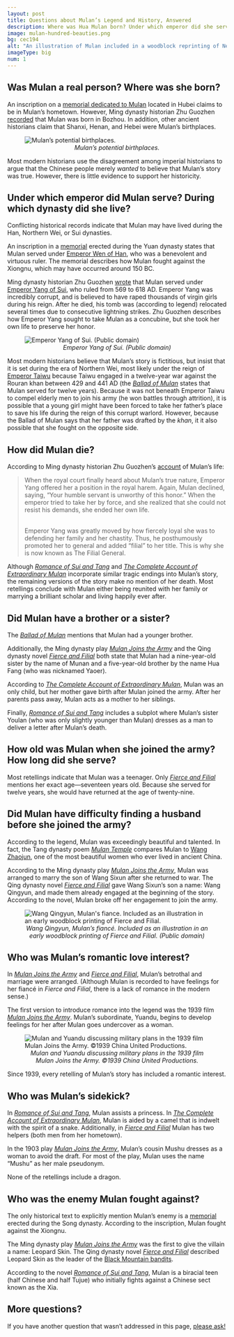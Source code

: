 ```yaml
---
layout: post
title: Questions about Mulan’s Legend and History, Answered
description: Where was Hua Mulan born? Under which emperor did she serve? How did she die? Did she have a brother or a sister? How old was she when she joined the army?
image: mulan-hundred-beauties.png
bg: cec194
alt: "An illustration of Mulan included in a woodblock reprinting of New Poems and Pictures of One Hundred Beauties (c. 1800). The text provides a brief summary of the play <a href='/pages/ming/mulan-joins-the-army-xu-wei'>Mulan Joins the Army</a> and the <a href='/pages/northern-wei/ballad-of-mulan'>Ballad of Mulan</a>."
imageType: big 
num: 1
---
```


<h2>Was Mulan a real person? Where was she born?</h2>

An inscription on a [memorial dedicated to Mulan](/pages/yuan/memorial-filial-general) located in Hubei claims to be in Mulan’s hometown. However, Ming dynasty historian Zhu Guozhen [recorded](/pages/ming/women-generals) that Mulan was born in Bozhou. In addition, other ancient historians claim that Shanxi, Henan, and Hebei were Mulan’s birthplaces.

<figure  class="float right nomove">
<img src="/assets/images/articles/faq/mulan-birthplaces.png" alt="Mulan’s potential birthplaces." />
<figcaption style="text-align: center;"><i>Mulan’s potential birthplaces.</i></figcaption>
</figure>

Most modern historians use the disagreement among imperial historians to argue that the Chinese people merely *wanted* to believe that Mulan’s story was true. However, there is little evidence to support her historicity.

<h2>Under which emperor did Mulan serve? During which dynasty did she live?</h2>

Conflicting historical records indicate that Mulan may have lived during the Han, Northern Wei, or Sui dynasties.

An inscription in a [memorial](/pages/yuan/memorial-filial-general) erected during the Yuan dynasty states that Mulan served under [Emperor Wen of Han](https://en.wikipedia.org/wiki/Emperor_Wen_of_Han), who was a benevolent and virtuous ruler. The memorial describes how Mulan fought against the Xiongnu, which may have occurred around 150 BC.

Ming dynasty historian Zhu Guozhen [wrote](/pages/ming/women-generals) that Mulan served under [Emperor Yang of Sui](https://en.wikipedia.org/wiki/Emperor_Yang_of_Sui), who ruled from 569 to 618 AD. Emperor Yang was incredibly corrupt, and is believed to have raped thousands of virgin girls during his reign. After he died, his tomb was (according to legend) relocated several times due to consecutive lightning strikes. Zhu Guozhen describes how Emperor Yang sought to take Mulan as a concubine, but she took her own life to preserve her honor.

<figure  class="float left">
<img src="/assets/images/articles/faq/emperor-yang-of-sui.jpg" alt="Emperor Yang of Sui. (Public domain)" />
<figcaption style="text-align: center;"><i>Emperor Yang of Sui. (Public domain)</i></figcaption>
</figure>

Most modern historians believe that Mulan’s story is fictitious, but insist that it is set during the era of Northern Wei, most likely under the reign of [Emperor Taiwu](https://en.wikipedia.org/wiki/Emperor_Taiwu_of_Northern_Wei) because Taiwu engaged in a twelve-year war against the Rouran khan between 429 and 441 AD (the *[Ballad of Mulan](/pages/northern-wei/ballad-of-mulan)* states that Mulan served for twelve years). Because it was not beneath Emperor Taiwu to compel elderly men to join his army (he won battles through attrition), it is possible that a young girl might have been forced to take her father’s place to save his life during the reign of this corrupt warlord. However, because the Ballad of Mulan says that her father was drafted by the *khan*, it it also possible that she fought on the opposite side. 

<h2>How did Mulan die?</h2>

According to Ming dynasty historian Zhu Guozhen’s [account](/pages/ming/women-generals) of Mulan’s life:

<blockquote>
When the royal court finally heard about Mulan’s true nature, Emperor Yang offered her a position in the royal harem. Again, Mulan declined, saying, “Your humble servant is unworthy of this honor.” When the emperor tried to take her by force, and she realized that she could not resist his demands, she ended her own life.<br /><br />

Emperor Yang was greatly moved by how fiercely loyal she was to defending her family and her chastity. Thus, he posthumously promoted her to general and added “filial” to her title. This is why she is now known as The Filial General.
</blockquote>

Although *[Romance of Sui and Tang](/pages/qing/romance-of-sui-and-tang)* and *[The Complete Account of Extraordinary Mulan](/pages/qing/complete-account-of-extraordinary-mulan)* incorporate similar tragic endings into Mulan’s story, the remaining versions of the story make no mention of her death. Most retellings conclude with Mulan either being reunited with her family or marrying a brilliant scholar and living happily ever after.


<h2>Did Mulan have a brother or a sister?</h2>

The *[Ballad of Mulan](/pages/northern-wei/ballad-of-mulan)* mentions that Mulan had a younger brother.

Additionally, the Ming dynasty play *[Mulan Joins the Army](/pages/ming/mulan-joins-the-army-xu-wei)* and the Qing dynasty novel *[Fierce and Filial](/pages/qing/fierce-and-filial)* both state that Mulan had a nine-year-old sister by the name of Munan and a five-year-old brother by the name Hua Fang (who was nicknamed Yaoer).

According to *[The Complete Account of Extraordinary Mulan](/pages/qing/complete-account-of-extraordinary-mulan)*, Mulan was an only child, but her mother gave birth after Mulan joined the army. After her parents pass away, Mulan acts as a mother to her siblings.

Finally, *[Romance of Sui and Tang](/pages/qing/romance-of-sui-and-tang)* includes a subplot where Mulan’s sister Youlan (who was only slightly younger than Mulan) dresses as a man to deliver a letter after Mulan’s death.

<h2>How old was Mulan when she joined the army? How long did she serve?</h2>

Most retellings indicate that Mulan was a teenager. Only *[Fierce and Filial](/pages/qing/fierce-and-filial)* mentions her exact age—seventeen years old. Because she served for twelve years, she would have returned at the age of twenty-nine.

<h2>Did Mulan have difficulty finding a husband before she joined the army?</h2>

According to the legend, Mulan was exceedingly beautiful and talented. In fact, the Tang dynasty poem *[Mulan Temple](/pages/tang/mulan-temple-du-mu)* compares Mulan to [Wang Zhaojun](https://www.theepochtimes.com/wang-zhaojun-beauty-of-peace_1069045.html), one of the most beautiful women who ever lived in ancient China.

According to the Ming dynasty play *[Mulan Joins the Army](/pages/ming/mulan-joins-the-army-xu-wei)*, Mulan was arranged to marry the son of Wang Sixun after she returned to war. The Qing dynasty novel *[Fierce and Filial](/pages/qing/fierce-and-filial)* gave Wang Sixun’s son a name: Wang Qingyun, and made them already engaged at the beginning of the story. According to the novel, Mulan broke off her engagement to join the army.

<figure class="float right">
<img src="/assets/images/articles/fiercely-filial/wang-qingyun-hua-mulans-fiance.png" alt="Wang Qingyun, Mulan's fiance. Included as an illustration in an early woodblock printing of Fierce and Filial." />
<figcaption style="text-align: center;"><i>Wang Qingyun, Mulan’s fianc&eacute;. Included as an illustration in an early woodblock printing of Fierce and Filial. (Public domain)</i></figcaption>
</figure>

<h2>Who was Mulan’s romantic love interest?</h2>

In *[Mulan Joins the Army](/pages/ming/mulan-joins-the-army-xu-wei)* and *[Fierce and Filial](/pages/qing/fierce-and-filial)*, Mulan’s betrothal and marriage were arranged. (Although Mulan is recorded to have feelings for her fiancé in *Fierce and Filial*, there is a lack of romance in the modern sense.)

The first version to introduce romance into the legend was the 1939 film *[Mulan Joins the Army](/pages/post-imperial/mulan-joins-the-army-1939-film)*. Mulan’s subordinate, Yuandu, begins to develop feelings for her after Mulan goes undercover as a woman.

<figure class="float left">
<img src="/assets/images/articles/mulan-joins-the-army-1939/960/mulan-yuandu-discuss-military-plans.jpg" alt="Mulan and Yuandu discussing military plans in the 1939 film Mulan Joins the Army. ©1939 China United Productions." />
<figcaption style="text-align: center;"><i>Mulan and Yuandu discussing military plans in the 1939 film Mulan Joins the Army. ©1939 China United Productions.</i></figcaption>
</figure>

Since 1939, every retelling of Mulan’s story has included a romantic interest.


<h2>Who was Mulan’s sidekick?</h2>

In *[Romance of Sui and Tang](/pages/qing/romance-of-sui-and-tang)*, Mulan assists a princess. In *[The Complete Account of Extraordinary Mulan](/pages/qing/complete-account-of-extraordinary-mulan)*, Mulan is aided by a camel that is indwelt with the spirit of a snake. Additionally, in *[Fierce and Filial](/pages/qing/fierce-and-filial)* Mulan has two helpers (both men from her hometown).

In the 1903 play *[Mulan Joins the Army](/pages/qing/mulan-joins-the-army-1903)*, Mulan’s cousin Mushu dresses as a woman to avoid the draft. For most of the play, Mulan uses the name “Mushu” as her male pseudonym.

None of the retellings include a dragon.


<h2>Who was the enemy Mulan fought against?</h2>

The only historical text to explicitly mention Mulan’s enemy is a [memorial](/pages/yuan/memorial-filial-general) erected during the Song dynasty. According to the inscription, Mulan fought against the Xiongnu.

The Ming dynasty play *[Mulan Joins the Army](/pages/ming/mulan-joins-the-army-xu-wei)* was the first to give the villain a name: Leopard Skin. The Qing dynasty novel *[Fierce and Filial](/pages/qing/fierce-and-filial)* described Leopard Skin as the leader of the [Black Mountain bandits](https://en.wikipedia.org/wiki/Heishan_bandits).

According to the novel *[Romance of Sui and Tang](/pages/qing/romance-of-sui-and-tang)*, Mulan is a biracial teen (half Chinese and half Tujue) who initially fights against a Chinese sect known as the Xia.

<h2>More questions?</h2>

If you have another question that wasn’t addressed in this page, [please ask!](/pages/overview/ask-question)

<script type="text/javascript" src="/assets/js/float.js"></script>

